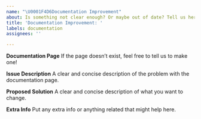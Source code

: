 ```yaml
---
name: "\U0001F4D6Documentation Improvement"
about: Is something not clear enough? Or maybe out of date? Tell us here!
title: 'Documentation Improvement: '
labels: documentation
assignees: ''

---
```


**Documentation Page**
If the page doesn’t exist, feel free to tell us to make one!

**Issue Description**
A clear and concise description of the problem with the documentation page.

**Proposed Solution**
A clear and concise description of what you want to change.

**Extra Info**
Put any extra info or anything related that might help here.
